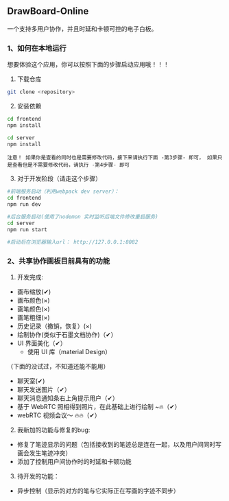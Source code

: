 ## DrawBoard-Online

一个支持多用户协作，并且时延和卡顿可控的电子白板。

### 1、如何在本地运行

想要体验这个应用，你可以按照下面的步骤启动应用哦！！！  

1. 下载仓库

```bash
git clone <repository>
```

2. 安装依赖

```bash
cd frontend
npm install

cd server
npm install
```

`注意！ 如果你是查看的同时也是需要修改代码，接下来请执行下面 -第3步骤- 即可， 如果只是查看但是不需要修改代码，请执行 -第4步骤- 即可`

3. 对于开发阶段（请走这个步骤）

```bash
#前端服务启动（利用webpack dev server）：
cd frontend
npm run dev

#后台服务启动(使用了nodemon 实时监听后端文件修改重启服务)
cd server
npm run start

#启动后在浏览器输入url： http://127.0.0.1:8082
```


### 2、共享协作画板目前具有的功能

1. 开发完成:

- 画布缩放(✔)
- 画布颜色(×)
- 画笔颜色(×)
- 画笔粗细(×)
- 历史记录（撤销，恢复）(×)
- 绘制协作(类似于石墨文档协作)（✔）
- UI 界面美化（✔）
  - 使用 UI 库（material Design）

（下面的没试过，不知道还能不能用）
- 聊天室(✔)
- 聊天发送图片（✔）
- 聊天消息通知条右上角提示用户（✔）
- 基于 WebRTC 照相得到照片，在此基础上进行绘制 ~🔥（✔）
- webRTC 视频会议～ 🔥🔥（✔）

2. 我新加的功能与修复的bug:

- 修复了笔迹显示的问题（包括接收到的笔迹总是连在一起，以及用户间同时写画会发生笔迹冲突）
- 添加了控制用户间协作时的时延和卡顿功能

3. 待开发的功能：

- 异步控制（显示的对方的笔与它实际正在写画的字迹不同步）


